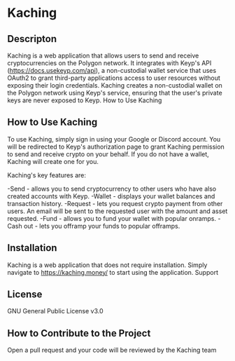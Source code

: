 # Kaching

## Descripton

Kaching is a web application that allows users to send and receive cryptocurrencies on the Polygon network. It integrates with Keyp's API (https://docs.usekeyp.com/api), a non-custodial wallet service that uses OAuth2 to grant third-party applications access to user resources without exposing their login credentials. Kaching creates a non-custodial wallet on the Polygon network using Keyp's service, ensuring that the user's private keys are never exposed to Keyp.
How to Use Kaching

## How to Use Kaching

To use Kaching, simply sign in using your Google or Discord account. You will be redirected to Keyp's authorization page to grant Kaching permission to send and receive crypto on your behalf. If you do not have a wallet, Kaching will create one for you.

Kaching's key features are:

-Send - allows you to send cryptocurrency to other users who have also created accounts with Keyp.
-Wallet - displays your wallet balances and transaction history.
-Request - lets you request crypto payment from other users. An email will be sent to the requested user with the amount and asset requested.
-Fund - allows you to fund your wallet with popular onramps.
-Cash out - lets you offramp your funds to popular offramps.

## Installation

Kaching is a web application that does not require installation. Simply navigate to https://kaching.money/ to start using the application.
Support

## License

GNU General Public License v3.0

## How to Contribute to the Project

Open a pull request and your code will be reviewed by the Kaching team
